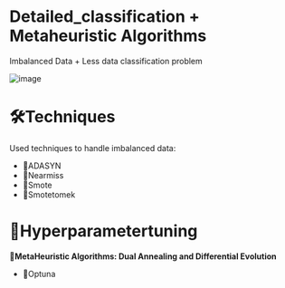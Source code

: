 # Detailed_classification + Metaheuristic Algorithms
Imbalanced Data + Less data classification problem

![image](https://github.com/user-attachments/assets/4e7486d5-ce4e-46e4-ae8f-e76e4cf1073b)



# 🛠Techniques

Used techniques to handle imbalanced data:
* 📌ADASYN
* 📌Nearmiss
* 📌Smote
* 📌Smotetomek

# 🚀Hyperparametertuning

**📌MetaHeuristic Algorithms: Dual Annealing and Differential Evolution**
* 📌Optuna
